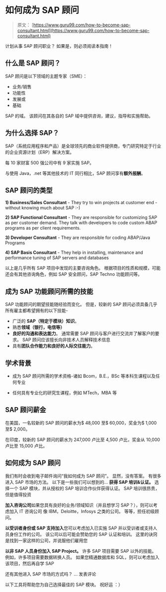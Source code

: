 # 如何成为 SAP 顾问

> 原文： [https://www.guru99.com/how-to-become-sap-consultant.html](https://www.guru99.com/how-to-become-sap-consultant.html)

计划从事 SAP 顾问职业？ 如果是，则必须阅读本指南！

## 什么是 SAP 顾问？

SAP 顾问是以下领域的主题专家（SME）：

*   业务/销售
*   功能性
*   发展或
*   基础

SAP 的域。 该顾问在其各自的 SAP 域中提供咨询，建议，指导和实施帮助。

## 为什么选择 SAP？

SAP（系统应用程序和产品）是全球领先的商业软件提供商，专门研究特定于行业的企业资源计划（ERP）解决方案。

每 10 家财富 500 强公司中有 9 家实施 SAP。

与使用 Java，.net 等其他技术的 IT 同行相比，SAP 顾问享有**额外报酬**。

## SAP 顾问的类型

**1) Business/Sales Consultant** - They try to win projects at customer end - without knowing much about SAP :-)

**2) SAP Functional Consultant** - They are responsible for customizing SAP as per customer demand. They talk with developers to code custom ABAP programs as per client requirements.  

**3) Developer Consultant** - They are responsible for coding ABAP/Java Programs  

**4) SAP Basis Consultant** - They help in installing, maintenance and performance tuning of SAP servers and databases

以上是几乎所有 SAP 项目中发现的主要咨询角色。 根据项目的性质和规模，可能还会有其他咨询角色，例如 SAP 安全顾问，SAP Techno 功能顾问等。

## 成为 SAP 功能顾问所需的技能

SAP 功能顾问的期望技能随经验而变化。 但是，较新的 SAP 顾问必须具备几乎所有雇主都希望拥有的以下技能-

*   广泛的 **SAP（特定于模块）知识**。
*   熟悉**领域（银行，电信等）**
*   **良好的沟通和表达能力**。 通常需要 SAP 顾问与客户进行交流并了解客户的要求。 SAP 顾问应该擅长向非技术人员解释技术信息
*   具有**团队合作能力和良好的人际交往能力**。

## 学术背景

*   成为 SAP 顾问所需的学术资格-诸如 Bcom，B.E.，BSc 等本科生课程以及任何专业

*   任何具有专业化的研究生课程，例如 MTech，MBA 等

## SAP 顾问薪金

在美国，一名较新的 SAP 顾问的薪水为$ 48,000 至$ 60,000，奖金为$ 1,000 至$ 2,000。

在印度，较新的 SAP 顾问的薪水为 247,000 卢比至 4,500 卢比，奖金从 10,000 卢比至 15,000 卢比。

## 如何成为 SAP 顾问

我们有时会收到电子邮件询问“我如何成为 SAP 顾问”。 显然，没有答案。 有很多进入 SAP 市场的方法。 以下是一些我们可以想到的... **获得 SAP 培训&认证。** 选择一个 SAP 模块，并从授权的 SAP 培训合作伙伴获得认证。 SAP 培训很昂贵，但是值得投资

**加入咨询公司**如果您具有良好的业务/领域知识（并且想学习 SAP？），则可以考虑加入 IT 咨询公司 像 IBM，Deloitte，Infosys 之类的公司。 等等，担任初级顾问。

**以受训者身份或 SAP 支持加入**您可以考虑加入已实施 SAP 并以受训者或支持人员身份工作的公司。 该公司以后可能会赞助您的 SAP 认证和培训。 这里的诀窍是找到一家这样的公司，并说服他们雇用您

**以非 SAP 人员身份加入 SAP Project。** 许多 SAP 项目需要 SAP 以外的技能。 例如，许多项目需要数据转换人员。 如果您精通数据库和 SQL，则可以考虑加入该项目，然后再自学 SAP

还有其他进入 SAP 市场的方式吗？ ... 发表评论

以下工具将帮助您为自己选择最佳的 SAP 模块。 祝好运 ：）